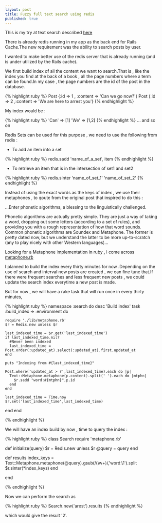 ```yaml
--- 
layout: post
title: Fuzzy full text search using redis
published: true
---
```

This is my try at text search described [here](http://playnice.ly/blog/2010/05/05/a-fast-fuzzy-full-text-index-using-redis/)

There is already redis running in my app as the back end for Rails Cache.The new requirement was the ability to search posts by user.

I wanted to make better use of the redis server that is already running (and is under utilized by the Rails cache).

We first build index of all the content we want to search.That is , like the index you find at the back of a book , all the page numbers where a term can be found.In my case , the page numbers are the id of the post in the database.

{% highlight ruby %}
Post {:id => 1 , :content => 'Can we go now?'}
Post {:id => 2 ,:content => 'We are here to arrest you'}
{% endhighlight %}

My index would be  :

{% highlight ruby %}
'Can' => [1]
'We' => [1,2]
{% endhighlight %}
...
and so on

Redis Sets can be used for this purpose , we need to use the following from redis :

*    To add an item into a set

{% highlight ruby %}
redis.sadd 'name_of_a_set', item 
{% endhighlight %}


* To retrieve an item that is in the intersection of set1 and set2

{% highlight ruby %}
redis.sinter 'name_of_set_1' 'name_of_set_2'
{% endhighlight %}

Instead of using the exact words as the keys of index , we use their metaphones , to qoute from the original post that inspired to do this :

...Enter phonetic algorithms, a blessing to the linguistically challenged.

Phonetic algorithms are actually pretty simple. They are just a way of taking a word, dropping out some letters (according to a set of rules), and providing you with a rough representation of how that word sounds. Common phonetic algorithms are Soundex and Metaphone. The former is pretty dated now, but we understand the latter to be more up-to-scratch (any to play nicely with other Western languages)...



Looking for a Metaphone implementation in ruby , I come across [metaphone.rb](http://text.rubyforge.org/svn/lib/text/metaphone.rb)

I planned to build the index every thirty minutes for now .Depending on the use of search and interval new posts are created , we can fine tune that.If there were frequent searches and less frequent new posts , we could update the search index everytime a new post is made.

But for now , we will have a rake task that will run once in every thirty minutes,


{% highlight ruby %}
namespace :search do
  desc 'Build index'
  task :build_index  => :environment do 

    require './lib/metaphone.rb'
    $r = Redis.new unless $r

    last_indexed_time = $r.get('last_indexed_time')
    if last_indexed_time.nil? 
      #Never been indexed
      last_indexed_time = Post.order(:updated_at).select(:updated_at).first.updated_at
    end

    puts "Indexing from #{last_indexed_time}"

    Post.where('updated_at > ?',last_indexed_time).each do |p|
      Text::Metaphone.metaphone(p.content).split(' ').each do |mtphn|
        $r.sadd "word:#{mtphn}",p.id
      end
    end  

    last_indexed_time = Time.now
    $r.set('last_indexed_time',last_indexed_time)

  end
end

{% endhighlight %}

We will have an index build by now , time to query the index :


{% highlight ruby %}
class Search
  require 'metaphone.rb'

  def initialize(query)
    $r = Redis.new unless $r
    @query = query
  end

  def results
    index_keys = Text::Metaphone.metaphone(@query).gsub(/(\w+)/,'word:\1').split
    $r.sinter(*index_keys)
  end

end

{% endhighlight %}

Now we can perform the search as 


{% highlight ruby %}
Search.new('arest').results
{% endhighlight %}

which would give the result '2'.
